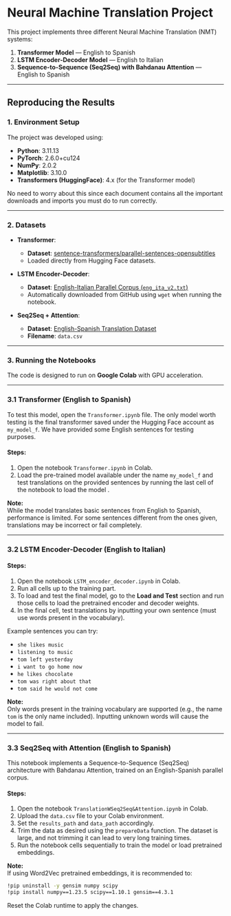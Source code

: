 # Neural Machine Translation Project

This project implements three different Neural Machine Translation (NMT) systems:

1. **Transformer Model** — English to Spanish
2. **LSTM Encoder-Decoder Model** — English to Italian
3. **Sequence-to-Sequence (Seq2Seq) with Bahdanau Attention** — English to Spanish

---

## Reproducing the Results

### 1. Environment Setup

The project was developed using:

- **Python**: 3.11.13
- **PyTorch**: 2.6.0+cu124
- **NumPy**: 2.0.2
- **Matplotlib**: 3.10.0
- **Transformers (HuggingFace)**: 4.x (for the Transformer model)


No need to worry about this since each document contains all the important downloads and imports you must do to run correctly.

---

### 2. Datasets


- **Transformer**:  
  - **Dataset**: [sentence-transformers/parallel-sentences-opensubtitles](https://huggingface.co/datasets/sentence-transformers/parallel-sentences-opensubtitles)  
  - Loaded directly from Hugging Face datasets.
  
- **LSTM Encoder-Decoder**:  
  - **Dataset**: [English-Italian Parallel Corpus (`eng_ita_v2.txt`)](https://raw.githubusercontent.com/kyuz0/llm-chronicles/main/datasets/eng_ita_v2.txt)  
  - Automatically downloaded from GitHub using `wget` when running the notebook.

- **Seq2Seq + Attention**:  
  - **Dataset**: [English-Spanish Translation Dataset](https://www.kaggle.com/datasets/lonnieqin/englishspanish-translation-dataset)  
  - **Filename**: `data.csv`

---

### 3. Running the Notebooks

The code is designed to run on **Google Colab** with GPU acceleration.

---

### 3.1 Transformer (English to Spanish)

To test this model, open the `Transformer.ipynb` file. The only model worth testing is the final transformer saved under the Hugging Face account as `my_model_f`.  We have provided some English sentences for testing purposes.

#### Steps:

1. Open the notebook `Transformer.ipynb` in Colab.
2. Load the pre-trained model available under the name `my_model_f` and test translations on the provided sentences by running the last cell of the notebook to load the model .

**Note:**  
While the model translates basic sentences from English to Spanish, performance is limited. For some sentences different from the ones given, translations may be incorrect or fail completely.

---

### 3.2 LSTM Encoder-Decoder (English to Italian)

#### Steps:

1. Open the notebook `LSTM_encoder_decoder.ipynb` in Colab.
2. Run all cells up to the training part.
3. To load and test the final model, go to the **Load and Test** section and run those cells to load the pretrained encoder and decoder weights.
4. In the final cell, test translations by inputting your own sentence (must use words present in the vocabulary).

Example sentences you can try:
- `she likes music`
- `listening to music`
- `tom left yesterday`
- `i want to go home now`
- `he likes chocolate`
- `tom was right about that`
- `tom said he would not come`

**Note:**  
Only words present in the training vocabulary are supported (e.g., the name `tom` is the only name included). Inputting unknown words will cause the model to fail.

---

### 3.3 Seq2Seq with Attention (English to Spanish)
This notebook implements a Sequence-to-Sequence (Seq2Seq) architecture with Bahdanau Attention, trained on an English-Spanish parallel corpus.

#### Steps:

1. Open the notebook `TranslationWSeq2Seq&Attention.ipynb` in Colab.
2. Upload the `data.csv` file to your Colab environment.
3. Set the `results_path` and `data_path` accordingly.
4. Trim the data as desired using the `prepareData` function. The dataset is large, and not trimming it can lead to very long training times.
5. Run the notebook cells sequentially to train the model or load pretrained embeddings.

**Note:**  
If using Word2Vec pretrained embeddings, it is recommended to:

```bash
!pip uninstall -y gensim numpy scipy
!pip install numpy==1.23.5 scipy==1.10.1 gensim==4.3.1

```
Reset the Colab runtime to apply the changes.
